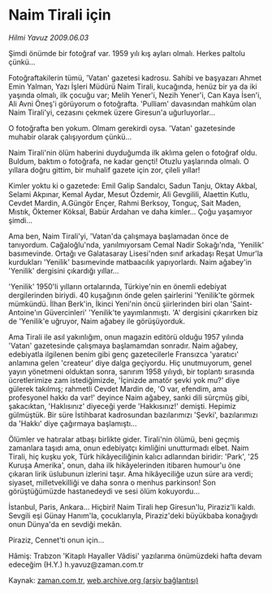 # Naim Tirali için

*Hilmi Yavuz 2009.06.03*

<tr><td class="metin" colspan="2" style="padding-top: 20px; padding-left: 5px; padding-right: 10px;">Şimdi önümde bir fotoğraf var. 1959 yılı kış ayları olmalı. Herkes paltolu çünkü...</td></tr><tr><td class="metin" colspan="2" style="padding-top: 20px; padding-left: 5px; padding-right: 10px;"><p>Fotoğraftakilerin tümü, 'Vatan' gazetesi kadrosu. Sahibi ve başyazarı Ahmet Emin Yalman, Yazı İşleri Müdürü Naim Tirali, kucağında, henüz bir ya da iki yaşında olmalı, ilk çocuğu var; Melih Yener'i, Nezih Yener'i, Can Kaya İsen'i, Ali Avni Öneş'i görüyorum o fotoğrafta. 'Pulliam' davasından mahkûm olan Naim Tirali'yi, cezasını çekmek üzere Giresun'a uğurluyorlar...
<p>O fotoğrafta ben yokum. Olmam gerekirdi oysa. 'Vatan' gazetesinde muhabir olarak çalışıyordum çünkü...
<p>Naim Tirali'nin ölüm haberini duyduğumda ilk aklıma gelen o fotoğraf oldu. Buldum, baktım o fotoğrafa, ne kadar gençti! Otuzlu yaşlarında olmalı. O yıllara doğru gittim, bir muhalif gazete için zor, çileli yıllar!
<p>Kimler yoktu ki o gazetede: Emil Galip Sandalcı, Sadun Tanju, Oktay Akbal, Selami Akpınar, Kemal Aydar, Mesut Özdemir, Ali Gevgilili, Alaettin Kutlu, Cevdet Mardin, A.Güngör Ençer, Rahmi Berksoy, Tonguç, Sait Maden, Mıstık, Öktemer Köksal, Babür Ardahan ve daha kimler... Çoğu yaşamıyor şimdi...
<p>Ama ben, Naim Tirali'yi, 'Vatan'da çalışmaya başlamadan önce de tanıyordum. Cağaloğlu'nda, yanılmıyorsam Cemal Nadir Sokağı'nda, 'Yenilik' basımevinde. Ortağı ve Galatasaray Lisesi'nden sınıf arkadaşı Reşat Umur'la kurdukları 'Yenilik' basımevinde matbaacılık yapıyorlardı. Naim ağabey'in 'Yenilik' dergisini çıkardığı yıllar...
<p>'Yenilik' 1950'li yılların ortalarında, Türkiye'nin en önemli edebiyat dergilerinden biriydi. 40 kuşağının önde gelen şairlerini 'Yenilik'te görmek mümkündü. İlhan Berk'in, İkinci Yeni'nin öncü şiirlerinden biri olan 'Saint-Antoine'ın Güvercinleri' 'Yenilik'te yayımlanmıştı. 'A' dergisini çıkarırken biz de 'Yenilik'e uğruyor, Naim ağabey ile görüşüyorduk.
<p>Ama Tirali ile asıl yakınlığım, onun magazin editörü olduğu 1957 yılında 'Vatan' gazetesinde çalışmaya başlamamdan sonradır. Naim ağabey, edebiyatla ilgilenen benim gibi genç gazetecilerle Fransızca 'yaratıcı' anlamına gelen 'createur' diye dalga geçiyordu. Hiç unutmuyorum, genel yayın yönetmeni olduktan sonra, sanırım 1958 yılıydı, bir toplantı sırasında ücretlerimize zam istediğimizde, 'İçinizde amatör şevki yok mu?' diye gülerek takılmış; rahmetli Cevdet Mardin de, 'O var, efendim, ama profesyonel hakkı da var!' deyince Naim ağabey, sanki dili sürçmüş gibi, şakacıktan, 'Haklısınız' diyeceği yerde 'Hakkısınız!' demişti. Hepimiz gülmüştük. Bir süre İstihbarat kadrosundan bazılarımızı 'Şevki', bazılarımızı da 'Hakkı' diye çağırmaya başlamıştı...
<p>Ölümler ve hatıralar atbaşı birlikte gider. Tirali'nin ölümü, beni geçmiş zamanlara taşıdı ama, onun edebiyatçı kimliğini unutturmadı elbet. Naim Tirali, hiç kuşku yok, Türk hikâyeciliğinin kalıcı adlarından biridir: 'Park', '25 Kuruşa Amerika', onun, daha ilk hikâyelerinden itibaren humour'u öne çıkaran lirik üslubunun izlerini taşır. Ama hikâyeciliğe uzun süre ara verdi; siyaset, milletvekilliği ve daha sonra o menhus parkinson! Son görüştüğümüzde hastanedeydi ve sesi ölüm kokuyordu...
<p>İstanbul, Paris, Ankara... Hiçbiri! Naim Tirali hep Giresun'lu, Piraziz'li kaldı. Sevgili eşi Günay Hanım'la, çocuklarıyla, Piraziz'deki büyükbaba konağıydı onun Dünya'da en sevdiği mekân.
<p>Piraziz, Cennet'ti onun için...
<p>Hâmiş: Trabzon 'Kitaplı Hayaller Vâdisi' yazılarıma önümüzdeki hafta devam edeceğim (H.Y.) h.yavuz@zaman.com.tr<br/></p></p></p></p></p></p></p></p></p></p></p></td></tr>

Kaynak: [zaman.com.tr](http://zaman.com.tr/yazar.do?yazino=854647), [web.archive.org (arşiv bağlantısı)](http://web.archive.org/web/20090706023009/http://www.zaman.com.tr:80/yazar.do?yazino=854647)
